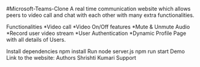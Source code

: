 #Microsoft-Teams-Clone
A real time communication website which allows peers to video call and chat with each other with many extra functionalities.

Functionalities
*Video call 
*Video On/Off features
*Mute & Unmute Audio
*Record user video stream
*User Authentication
*Dynamic Profile Page with all details of Users.

Install dependencies
npm install
Run 
node server.js
npm run start
Demo
Link to the website:
Authors
Shrishti Kumari
Support
